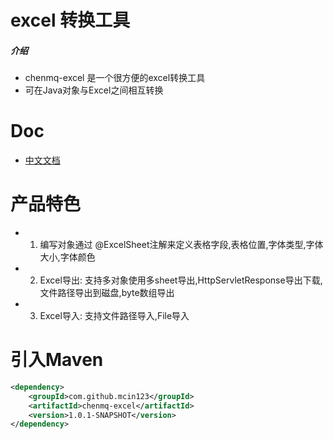 # excel 转换工具

##### 介绍
- chenmq-excel 是一个很方便的excel转换工具
- 可在Java对象与Excel之间相互转换

# Doc
- [中文文档](http://doc.excel.chenmq.com)

# 产品特色
- 1. 编写对象通过 @ExcelSheet注解来定义表格字段,表格位置,字体类型,字体大小,字体颜色
- 2. Excel导出: 支持多对象使用多sheet导出,HttpServletResponse导出下载,文件路径导出到磁盘,byte数组导出
- 3. Excel导入: 支持文件路径导入,File导入

# 引入Maven
```xml
<dependency>
    <groupId>com.github.mcin123</groupId>
    <artifactId>chenmq-excel</artifactId>
    <version>1.0.1-SNAPSHOT</version>
</dependency>
```
